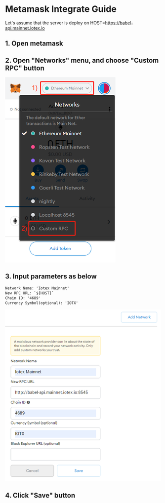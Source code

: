 # Metamask Integrate Guide

Let's assume that the server is deploy on HOST=https://babel-api.mainnet.iotex.io

## 1. Open metamask
## 2. Open "Networks" menu, and choose "Custom RPC" button
![avatar](https://github.com/iotexproject/babel-api/raw/main/doc/metamask-network.png)
## 3. Input parameters as below
```
Network Name: 'Iotex Mainnet'
New RPC URL: `${HOST}`
Chain ID: '4689'
Currency Symbol(optional): 'IOTX'
```

![avatar](https://github.com/iotexproject/babel-api/raw/main/doc/metamask-add.png)

## 4. Click "Save" button
